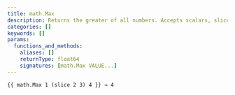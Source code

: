 ```yaml
---
title: math.Max
description: Returns the greater of all numbers. Accepts scalars, slices, or both.
categories: []
keywords: []
params:
  functions_and_methods:
    aliases: []
    returnType: float64
    signatures: [math.Max VALUE...]
---
```


```go-html-template
{{ math.Max 1 (slice 2 3) 4 }} → 4
```
